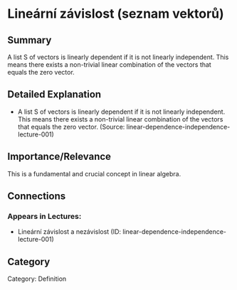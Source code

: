 # Lineární závislost (seznam vektorů)

## Summary
A list S of vectors is linearly dependent if it is not linearly independent. This means there exists a non-trivial linear combination of the vectors that equals the zero vector.

## Detailed Explanation
- A list S of vectors is linearly dependent if it is not linearly independent. This means there exists a non-trivial linear combination of the vectors that equals the zero vector.
  (Source: linear-dependence-independence-lecture-001)

## Importance/Relevance
This is a fundamental and crucial concept in linear algebra.

## Connections
### Appears in Lectures:
- Lineární závislost a nezávislost (ID: linear-dependence-independence-lecture-001)

## Category
Category: Definition